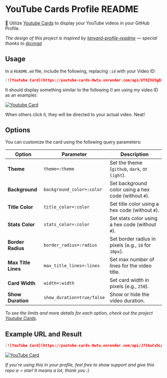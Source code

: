 # YouTube Cards Profile README

🎥 Utilize [Youtube Cards](https://github.com/matheusaudibert/youtube-cards) to display your YouTube videos in your GitHub Profile.

_The design of this project is inspired by [lanyard-profile-readme](https://github.com/cnrad/lanyard-profile-readme) — special thanks to [@cnrad](https://github.com/cnrad/)_

## Usage

In a `README.md` file, include the following, replacing `:id` with your Video ID:

```md
[![Youtube Card](https://youtube-cards-0wtu.onrender.com/api/UT8Z3U5gDsc:id)](https://www.youtube.com/watch?v=:id)
```

It should display something similar to the following (I am using my video ID as an example):

[![Youtube Card](https://youtube-cards-0wtu.onrender.com/api/UT8Z3U5gDsc)](https://www.youtube.com/watch?v=UT8Z3U5gDsc)

When others click it, they will be directed to your actual video. Neat!

## Options

You can customize the card using the following query parameters:

| Option              | Parameter                  | Description                                          |
| ------------------- | -------------------------- | ---------------------------------------------------- |
| **Theme**           | `theme=:theme`             | Set the theme (`github`, `dark`, or `light`).        |
| **Background**      | `background_color=:color`  | Set background color using a hex code (without `#`). |
| **Title Color**     | `title_color=:color`       | Set title color using a hex code (without `#`).      |
| **Stats Color**     | `stats_color=:color`       | Set stats color using a hex code (without `#`).      |
| **Border Radius**   | `border_radius=:radius`    | Set border radius in pixels (e.g., `10` for `10px`). |
| **Max Title Lines** | `max_title_lines=:lines`   | Set max number of lines for the video title.         |
| **Card Width**      | `width=:width`             | Set card width in pixels (e.g., `250`).              |
| **Show Duration**   | `show_duration=true/false` | Show or hide the video duration.                     |

_To see the limits and more details for each option, check out the project [Youtube Cards](https://github.com/matheusaudibert/youtube-cards)_.

## Example URL and Result

```markdown
[![YouTube Card](https://youtube-cards-0wtu.onrender.com/api/J75GuCvhLAE?theme=dark&background_color=283d7e&border_radius=10&title_color=FFFFFF&stats_color=DEDEDE&max_title_lines=1&width=250&show_duration=true)](https://www.youtube.com/watch?v=J75GuCvhLAE)
```

[![YouTube Card](https://youtube-cards-0wtu.onrender.com/api/J75GuCvhLAE?theme=dark&background_color=283d7e&border_radius=10&title_color=FFFFFF&stats_color=DEDEDE&max_title_lines=1&width=250&show_duration=true)](https://www.youtube.com/watch?v=J75GuCvhLAE)

_If you're using this in your profile, feel free to show support and give this repo a ⭐ star! It means a lot, thank you :)_
